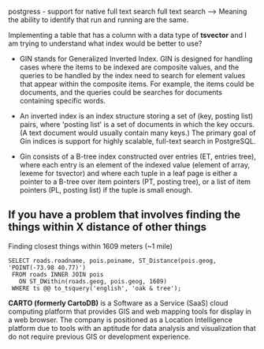 postgress - support for native full text search
full text search --> Meaning the ability to identify that run and running are the same.

Implementing a table that has a column with a data type of **tsvector** and I am trying to understand what index would be better to use?

* GIN stands for Generalized Inverted Index. GIN is designed for handling cases where the items to be indexed are composite values, and the queries to be handled by the index need to search for element values that appear within the composite items. 
  For example, the items could be documents, and the queries could be searches for documents containing specific words.

* An inverted index is an index structure storing a set of (key, posting list) pairs, where 'posting list' is a set of documents in which the key occurs. (A text document would usually contain many keys.) The primary goal of Gin indices is support for highly scalable, full-text search in PostgreSQL.

* Gin consists of a B-tree index constructed over entries (ET, entries tree), where each entry is an element of the indexed value (element of array, lexeme for tsvector) and where each tuple in a leaf page is either a pointer to a B-tree over item pointers (PT, posting tree), or a list of item pointers (PL, posting list) if the tuple is small enough.

## If you have a problem that involves finding the things within X distance of other things 
Finding closest things within 1609 meters (~1 mile)

```
SELECT roads.roadname, pois.poiname, ST_Distance(pois.geog, 'POINT(-73.98 40.77)')
 FROM roads INNER JOIN pois 
   ON ST_DWithin(roads.geog, pois.geog, 1609)
 WHERE ts @@ to_tsquery('english', 'oak & tree');
 ```
   
**CARTO (formerly CartoDB)** is a Software as a Service (SaaS) cloud computing platform that provides GIS and web mapping tools for display in a web browser. 
The company is positioned as a Location Intelligence platform due to tools with an aptitude for data analysis and visualization that do not require previous GIS or development experience.




